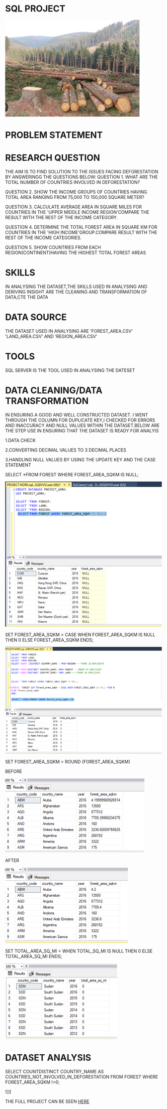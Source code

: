 # SQL PROJECT

![](https://github.com/akpanmary46/SQL1/blob/main/IMAGE%20OF%20DEFORESTATION.png)

# PROBLEM STATEMENT


# RESEARCH QUESTION
THE AIM IS TO FIND SOLUTION TO THE ISSUES FACING DEFORESTATION BY ANSWERINGG THE QUESTIONS BELOW:
QUESTION 1. WHAT ARE THE TOTAL NUMBER OF COUNTRIES INVOLVED IN DEFORESTATION?

QUESTION 2. SHOW THE INCOME GROUPS OF COUNTRIES HAVING TOTAL AREA RANGING FROM 75,000 TO 150,000 SQUARE METER?

QUESTION 3. CALCULATE AVERAGE AREA IN SQUARE MILES FOR COUNTRIES IN THE 'UPPER MIDDLE INCOME REGION'COMPARE THE RESULT WITH THE REST OF THE INCOME CATEGORY.

QUESTION 4. DETERMINE THE TOTAL FOREST AREA IN SQUARE KM FOR COUNTRIES IN THE 'HIGH INCOME'GROUP.COMPARE RESULT WITH THE REST OF THE  INCOME  CATEGORIES.

QUESTION 5. SHOW COUNTRIES FROM EACH REGION(CONTINENT)HAVING THE HIGHEST TOTAL FOREST AREAS

# SKILLS
IN ANALYSING THE DATASET,THE SKILLS USED IN ANALYSING AND DERIVING INSIGHT ARE THE CLEANING AND TRANSFORMATION OF DATA,CTE THE DATA 

# DATA SOURCE
THE DATASET USED IN ANALYSING ARE 'FOREST_AREA.CSV' 'LAND_AREA.CSV' AND 'REGION_AREA.CSV'

# TOOLS
SQL SERVER IS THE TOOL USED IN ANALYSING THE DATESET

# DATA CLEANING/DATA TRANSFORMATION
IN ENSURING A GOOD AND WELL CONSTRUCTED DATASET. I WENT THROUGH THE COLUMN FOR DUPLICATE KEY,I CHECKED FOR ERRORS AND INACCURACY AND NULL VALUES WITHIN THE DATASET.BELOW ARE THE STEP USE IN ENSURING THAT THE DATASET IS READY FOR ANALYIS 

1.DATA CHECK

2.CONVERTING DECIMAL VALUES TO 3 DECIMAL PLACES 

3.HANDLING NULL VALUES BY USING THE UPDATE KEY AND THE CASE STATEMENT

SELECT *FROM FOREST WHERE FOREST_AREA_SQKM IS NULL;

![](https://github.com/akpanmary46/SQL1/blob/main/DATA%20CLEANING%201.png)

SET FOREST_AREA_SQKM = CASE WHEN FOREST_AREA_SQKM IS NULL THEN 0
 ELSE FOREST_AREA_SQKM
 ENDS;

![](https://github.com/akpanmary46/SQL1/blob/main/CLEANING%202.png)

SET FOREST_AREA_SQKM = ROUND (FOREST_AREA_SQKM)


BEFORE

![](https://github.com/akpanmary46/SQL1/blob/main/DIRTY%20DATA%20DECIMAL.png)

AFTER

![](https://github.com/akpanmary46/SQL1/blob/main/CLEAN%20DECIMAL.png)

SET TOTAL_AREA_SQ_MI = WHEN TOTAL_SQ_MI IS NULL THEN 0
 ELSE TOTAL_AREA_SQ_MI
 ENDS;
 
 ![](https://github.com/akpanmary46/SQL1/blob/main/CLEAN%20LAND%20WHEN%20IS%200.png)

# DATASET ANALYSIS

SELECT COUNTDISTINCT COUNTRY_NAME AS COUNTRIES_NOT_INVOLVED_IN_DEFORESTATION FROM FOREST WHERE FOREST_AREA_SQKM !=0; 
  
![](









THE FULL PROJECT CAN BE SEEN [HERE](https://github.com/akpanmary46/SQL1/blob/main/PROJECT%20WORK.sql)

